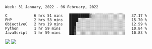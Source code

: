 <!--START_SECTION:waka-->
```text
Week: 31 January, 2022 - 06 February, 2022

C            6 hrs 51 mins   █████████▒░░░░░░░░░░░░░░░   37.17 % 
PHP          2 hrs 53 mins   ████░░░░░░░░░░░░░░░░░░░░░   15.70 % 
ObjectiveC   2 hrs 19 mins   ███░░░░░░░░░░░░░░░░░░░░░░   12.59 % 
Python       1 hr 59 mins    ██▓░░░░░░░░░░░░░░░░░░░░░░   10.84 % 
JavaScript   1 hr 59 mins    ██▓░░░░░░░░░░░░░░░░░░░░░░   10.83 % 
```
<!--END_SECTION:waka-->
<a href="https://github.com/anuraghazra/github-readme-stats">
  <img align="left" src="https://github-readme-stats.vercel.app/api?username=Tanesan&count_private=true&show_icons=true" />
<img align="left" src="https://github-readme-stats.vercel.app/api/top-langs/?username=Tanesan" />
</a>
